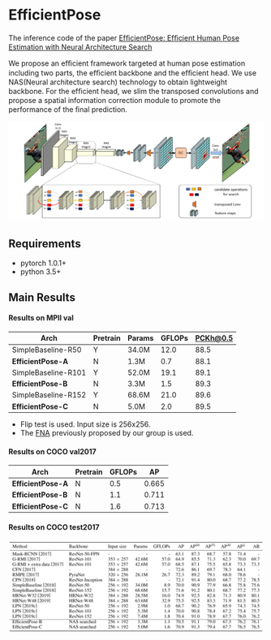 # EfficientPose

The inference code of the paper [EfﬁcientPose: Efﬁcient Human Pose Estimation with Neural Architecture Search](https://arxiv.org/abs/2012.07086)

We propose an efﬁcient framework targeted at human pose estimation including two parts, the efﬁcient backbone and the efﬁcient head. We use NAS(Neural architecture search)  technology to obtain lightweight backbone.  For the efﬁcient head, we slim the transposed convolutions and propose a spatial information correction module to promote the performance of the ﬁnal prediction.  

![overall_fig](imgs/overall_fig.png)



## Requirements

- pytorch 1.0.1+
- python 3.5+

## Main Results

#### Results on MPII val

| Arch                | Pretrain | Params | GFLOPs | PCKh@0.5 |
| ------------------- | -------- | ------ | ------ | -------- |
| SimpleBaseline-R50  | Y        | 34.0M  | 12.0   | 88.5     |
| **EfficientPose-A** | N        | 1.3M   | 0.7    | 88.1     |
| SimpleBaseline-R101 | Y        | 52.0M  | 19.1   | 89.1     |
| **EfficientPose-B** | N        | 3.3M   | 1.5    | 89.3     |
| SimpleBaseline-R152 | Y        | 68.6M  | 21.0   | 89.6     |
| **EfficientPose-C** | N        | 5.0M   | 2.0    | 89.5     |

- Flip test is used. Input size is 256x256.
- The [FNA](https://github.com/JaminFong/FNA) previously proposed by our group is used.

#### Results on COCO val2017

| Arch                | Pretrain | GFLOPs | AP    |
| ------------------- | -------- | ------ | ----- |
| **EfficientPose-A** | N        | 0.5    | 0.665 |
| **EfficientPose-B** | N        | 1.1    | 0.711 |
| **EfficientPose-C** | N        | 1.6    | 0.713 |

#### Results on COCO test2017

![coco_results](imgs/coco_results.png)


